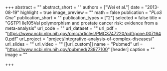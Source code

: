 +++
abstract = ""
abstract_short = ""
authors = ["Wei et al."]
date = "2013-08-19"
highlight = true
image_preview = ""
math = false
publication = "*PLoS One*"
publication_short = ""
publication_types = ["2"]
selected = false
title = "GSTP1 Ile105Val polymorphism and prostate cancer risk: evidence from a meta-analysis"
url_code = ""
url_dataset = ""
url_pdf = "https://www.ncbi.nlm.nih.gov/pmc/articles/PMC3747220/pdf/pone.0071640.pdf"
url_project = "project/integrative-analysis-of-complex-diseases/"
url_slides = ""
url_video = ""
[[url_custom]]
    name = "Pubmed"
    url = "https://www.ncbi.nlm.nih.gov/pubmed/23977100"
[header]
  caption = ""
  image = ""

+++

